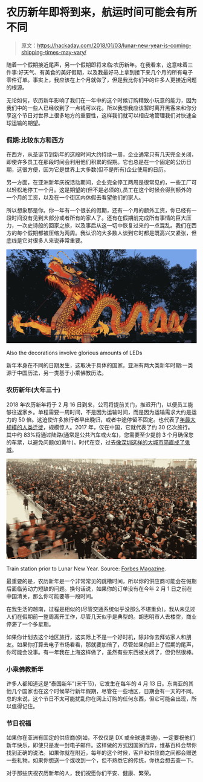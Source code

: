 # 农历新年即将到来，航运时间可能会有所不同

> 原文：<https://hackaday.com/2018/01/03/lunar-new-year-is-coming-shipping-times-may-vary/>

随着一个假期接近尾声，另一个假期即将来临:农历新年。在我看来，这意味着三件事:好天气、有美食的美好假期，以及我最好马上拿到接下来几个月的所有电子零件订单。事实上，我应该在上个月就做了，但是我比你们中的许多人更接近问题的根源。

无论如何，农历新年影响了我们在一年中的这个时候订购精致小玩意的能力，因为我们中的一些人已经收到了一点钱可以花。所以我想我应该暂时离开黑客来和你分享这个节日对世界上很多地方的重要性，这样我们就可以相应地管理我们对快速全球运输的期望。

### 假期:比较东方和西方

在西方，从圣诞节到新年的这段时间大约持续一周，企业通常只有几天完全关闭，即使许多员工在那段时间会利用他们积累的假期。它也总是在一个固定的公历日期，这很方便，因为它是世界上大多数(但不是所有)企业使用的日历。

另一方面，在亚洲新年庆祝活动期间，企业完全停工两周是很常见的，一些工厂可以轻松地停工一个月。这是期望的(但不是必须的),员工在这个时候会得到额外的一个月的工资，以及在一个街区内休假去看望他们的家人。

所以想象那是你。你一年有一个很长的假期，还有一个月的额外工资，你已经有一段时间没有见到大部分或者所有的家人了。还有在假期前完成所有事情的巨大压力，一次史诗般的回家之旅，以及事后从这一切中恢复过来的一点混乱。我们在西方的每个假期都被压缩为两周。我认识的大多数人谈到它时都是既高兴又紧张，但底线是它对很多人来说非常重要。

![](img/7ce3967f4ed4068901ad9107f505cfc3.png)

Also the decorations involve glorious amounts of LEDs

新年本身在不同的日期发生，这取决于具体的国家。亚洲有两大类新年时期:一类源于中国历法，另一类基于小乘佛教历法。

### **农历新年(大年三十)**

2018 年农历新年将于 2 月 16 日到来，公司将提前关门，推迟开门，以便员工能够往返家乡。单程需要一周时间，不是因为运输时间，而是因为运输需求大约是运力的 50 倍。这迫使许多旅行者早出晚归，或者中途停留不固定。也代表了[年最大规模的人类迁徙](http://www.forbes.com/sites/ywang/2017/01/26/worlds-largest-human-migration-begins-chinese-new-year-2017)，规模惊人。2017 年，仅在中国，它就代表了约 30 亿次旅行。其中约 83%将通过陆路(通常是公共汽车或火车)，您需要至少提前 3 个月确保您的车票，以避免问题(如黄牛)。时代在变，过去[像深圳这样的大城市简直成了鬼城](http://www.thatsmags.com/shanghai/post/12352/chinese-cities-become-virtual-ghost-towns-during-cny)。

![](img/4c00eb038f10233cf08e1d09f8858131.png)

Train station prior to Lunar New Year. Source: [Forbes Magazine](https://www.forbes.com/pictures/588966aea7ea431d601d5f94/the-5-busiest-train-stati).

最重要的是，农历新年是一个非常常见的跳槽时间，所以你的供应商可能会在假期后面临劳动力短缺的问题。换句话说，如果你的订单没有在今年 2 月 1 日之前在中国清关，那么你可能要等一段时间。

在我生活的越南，过程是相似的(尽管交通系统似乎没那么不堪重负)。我从未见过人们在假期前一整周离开工作，尽管几天似乎是典型的。胡志明市人去楼空，商业停滞了一个多星期。

如果你计划去这个地区旅行，这实际上不是一个好时机，除非你去拜访家人和朋友。如果你打算去电子市场看看，那就要加倍了，尽管如果你赶上了假期的尾声，你可能会没事。有一年我在上海这样做了，虽然有些东西被关闭了，但仍然很棒。

### **小乘佛教新年**

许多人都知道这是“泰国新年”(宋干节)，它发生在每年的 4 月 13 日。东南亚的其他几个国家也在这个时候举行新年假期，尽管在一些地区，日期会有一天的不同。总的来说，这个节日不太可能扰乱你在网上订购的任何东西，但它可能会出现，所以值得记住。

### **节日祝福**

如果你在亚洲有固定的供应商(例如，不仅仅是 DX 或全球速卖通)，一定要祝他们新年快乐，即使只是发一封电子邮件。这样做的方式因国家而异，维基百科会帮你找到正确的说法。如果你就在附近，每年的这个时候，客户和供应商之间都会赠送一些礼物。如果你想送一个或收到一个，但不熟悉它的传统，你也会想去查一下。

对于那些庆祝农历新年的人，我们祝愿你们平安、健康、繁荣。